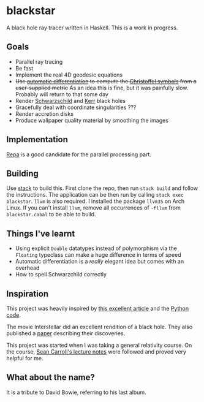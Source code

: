 # blackstar
A black hole ray tracer written in Haskell. This is a work in progress.

## Goals
* Parallel ray tracing
* Be fast
* Implement the real 4D geodesic equations
* ~~Use [automatic differentiation](https://en.wikipedia.org/wiki/Automatic_differentiation) to compute the [Christoffel symbols](https://en.wikipedia.org/wiki/Levi-Civita_connection#Christoffel_symbols) from a user-supplied metric~~ As an idea this is fine, but it was painfully slow. Probably will return to that some day
* Render [Schwarzschild](https://en.wikipedia.org/wiki/Schwarzschild_metric) and [Kerr](https://en.wikipedia.org/wiki/Kerr_metric) black holes
* Gracefully deal with coordinate singularities ???
* Render accretion disks
* Produce wallpaper quality material by smoothing the images

## Implementation
[Repa](https://hackage.haskell.org/package/repa) is a good candidate for the parallel processing part.

## Building
Use [stack](http://docs.haskellstack.org/en/stable/README/) to build this. First clone the repo, then run `stack build` and follow the instructions. The application can be then run by calling `stack exec blackstar`. `llvm` is also required. I installed the package `llvm35` on Arch Linux. If you can't install `llvm`, remove all occurrences of `-fllvm` from `blackstar.cabal` to be able to build.

## Things I've learnt
* Using explicit `Double` datatypes instead of polymorphism via the `Floating` typeclass can make a huge difference in terms of speed
* Automatic differentiation is a *really* elegant idea but comes with an overhead
* How to spell Schwarzchild correctly

## Inspiration
This project was heavily inspired by [this excellent article](http://rantonels.github.io/starless/) and the [Python code](http://github.com/rantonels/starless).

The movie Interstellar did an excellent rendition of a black hole. They also published a [paper](http://iopscience.iop.org/article/10.1088/0264-9381/32/6/065001) describing their discoveries.

This project was started when I was taking a general relativity course. On the course, [Sean Carroll's lecture notes](http://arxiv.org/pdf/gr-qc/9712019.pdf) were followed and proved very helpful for me.

## What about the name?
It is a tribute to David Bowie, referring to his last album.
